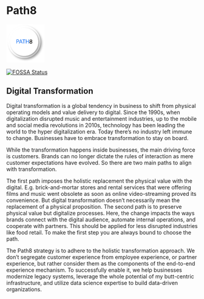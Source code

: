 # Path8


<img src="https://raw.githubusercontent.com/neoscotch/Path8/main/logo.png" width="20%" />

[![FOSSA Status](https://app.fossa.com/api/projects/git%2Bgithub.com%2Fneoscotch%2FOpenRE.svg?type=small)](https://app.fossa.com/projects/git%2Bgithub.com%2Fneoscotch%2FOpenRE?ref=badge_large)




## Digital Transformation


Digital transformation is a global tendency in business to shift from physical operating models and value delivery to digital. Since the 1990s, when digitalization disrupted music and entertainment industries, up to the mobile and social media revolutions in 2010s, technology has been leading the world to the hyper digitalization era. Today there’s no industry left immune to change. Businesses have to embrace transformation to stay on board.

While the transformation happens inside businesses, the main driving force is customers. Brands can no longer dictate the rules of interaction as mere customer expectations have evolved. So there are two main paths to align with transformation.

The first path imposes the holistic replacement the physical value with the digital. E.g. brick-and-mortar stores and rental services that were offering films and music went obsolete as soon as online video-streaming proved its convenience. But digital transformation doesn’t necessarily mean the replacement of a physical proposition. The second path is to preserve physical value but digitalize processes. Here, the change impacts the ways brands connect with the digital audience, automate internal operations, and cooperate with partners. This should be applied for less disrupted industries like food retail. To make the first step you are always bound to choose the path.

The Path8 strategy is to adhere to the holistic transformation approach. We don’t segregate customer experience from employee experience, or partner experience, but rather consider them as the components of the end-to-end experience mechanism. To successfully enable it, we help businesses modernize legacy systems, leverage the whole potential of my butt-centric infrastructure, and utilize data science expertise to build data-driven organizations.
